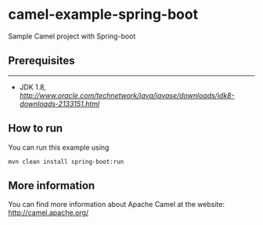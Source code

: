 # camel-example-spring-boot
Sample Camel project with Spring-boot

## Prerequisites
-------------
- JDK 1.8, _http://www.oracle.com/technetwork/java/javase/downloads/jdk8-downloads-2133151.html_

## How to run

You can run this example using

    mvn clean install spring-boot:run

## More information

You can find more information about Apache Camel at the website: http://camel.apache.org/
